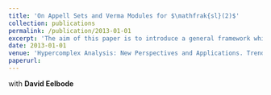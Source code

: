 ```yaml
---
title: 'On Appell Sets and Verma Modules for $\mathfrak{sl}(2)$'
collection: publications
permalink: /publication/2013-01-01
excerpt: 'The aim of this paper is to introduce a general framework which can be used to generalize both Appell sets in multivariate analysis and special polynomials in a complex variable $z\in\mathbb{C}$, inspired by certain special functions appearing in harmonic and Clifford analysis on $\mathbb{R}^{m}$,. As an illustration, we have a closer look at Hermite polynomials.' 
date: 2013-01-01
venue: 'Hypercomplex Analysis: New Perspectives and Applications. Trends in Mathematics'
paperurl: 
---
```

with **David Eelbode**
